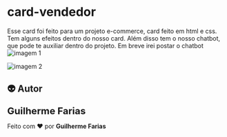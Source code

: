 # card-vendedor
Esse card foi feito para um projeto e-commerce, card feito em html e css.
Tem alguns efeitos dentro do nosso card. 
Além disso tem o nosso chatbot, que pode te auxiliar dentro do projeto.
Em breve irei postar o chatbot 
![imagem 1](https://user-images.githubusercontent.com/89853102/173102443-8fea1508-1e5f-4f77-8fc2-bb5d22c22367.png)

![imagem 2](https://user-images.githubusercontent.com/89853102/173102451-e36839c1-3ada-43a0-a4b8-7d0d39fbef46.png)


## :alien: Autor

 <sub><b style="font-size: 22px">Guilherme Farias</b></sub>

Feito com ❤️ por **Guilherme Farias**
